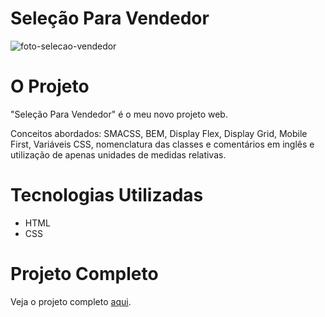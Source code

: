 # Seleção Para Vendedor
![foto-selecao-vendedor](https://github.com/gleysson-nunes/selecao-para-vendedor/assets/141166513/b051dc06-086e-4aba-9081-278769afd57c)

# O Projeto

"Seleção Para Vendedor" é o meu novo projeto web.

Conceitos abordados: SMACSS, BEM, Display Flex, Display Grid, Mobile First, Variáveis CSS, 
nomenclatura das classes e comentários em inglês e utilização de apenas unidades de medidas relativas.

# Tecnologias Utilizadas

* HTML
* CSS

# Projeto Completo

Veja o projeto completo [aqui](https://gleysson-nunes.github.io/selecao-para-vendedor/).

